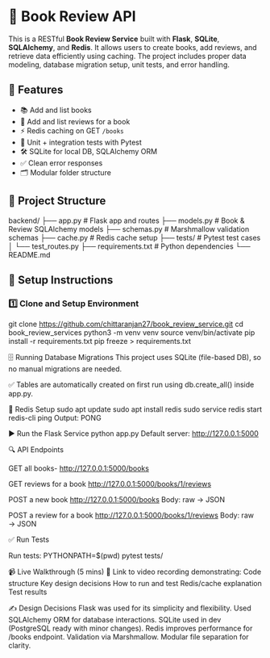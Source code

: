 # 📘 Book Review API

This is a RESTful **Book Review Service** built with **Flask**, **SQLite**, **SQLAlchemy**, and **Redis**. It allows users to create books, add reviews, and retrieve data efficiently using caching. The project includes proper data modeling, database migration setup, unit tests, and error handling.

## 🚀 Features

- 📚 Add and list books	
- 📝 Add and list reviews for a book
- ⚡ Redis caching on GET `/books`
- 🧪 Unit + integration tests with Pytest
- 🛠️ SQLite for local DB, SQLAlchemy ORM
- ✅ Clean error responses
- 🗂️ Modular folder structure

## 📁 Project Structure

backend/
├── app.py               # Flask app and routes
├── models.py            # Book & Review SQLAlchemy models
├── schemas.py           # Marshmallow validation schemas
├── cache.py             # Redis cache setup
├── tests/               # Pytest test cases
│ └── test_routes.py
├── requirements.txt     # Python dependencies
└── README.md

## 🔧 Setup Instructions

### 1️⃣   Clone and Setup Environment

git clone https://github.com/chittaranjan27/book_review_service.git
cd book_review_services
python3 -m venv venv
source venv/bin/activate
pip install -r requirements.txt
pip freeze > requirements.txt

🗄️ Running Database Migrations
This project uses SQLite (file-based DB), so no manual migrations are needed.

✅ Tables are automatically created on first run using db.create_all() inside app.py.

🧠 Redis Setup
sudo apt update
sudo apt install redis
sudo service redis start
redis-cli ping
Output: PONG

▶️ Run the Flask Service
python app.py
Default server: http://127.0.0.1:5000

🔍 API Endpoints

GET all books-
http://127.0.0.1:5000/books

GET reviews for a book
http://127.0.0.1:5000/books/1/reviews

POST a new book
http://127.0.0.1:5000/books
Body: raw → JSON

POST a review for a book
http://127.0.0.1:5000/books/1/reviews
Body: raw → JSON

✅ Run Tests

Run tests: PYTHONPATH=$(pwd) pytest tests/

📹 Live Walkthrough (5 mins)
🎥 Link to video recording demonstrating:
Code structure
Key design decisions
How to run and test
Redis/cache explanation
Test results

✍️ Design Decisions
Flask was used for its simplicity and flexibility.
Used SQLAlchemy ORM for database interactions.
SQLite used in dev (PostgreSQL ready with minor changes).
Redis improves performance for /books endpoint.
Validation via Marshmallow.
Modular file separation for clarity.
